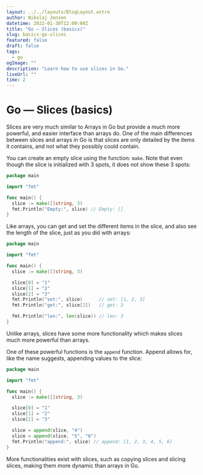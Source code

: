 ```yaml
---
layout: ../../layouts/BlogLayout.astro
author: Nikolaj Jensen
datetime: 2022-01-30T12:00:00Z
title: "Go — Slices (basics)"
slug: basics-go-slices
featured: false
draft: false
tags:
  - go
ogImage: ""
description: "Learn how to use slices in Go."
liveUrl: ""
time: 2
---
```


# Go — Slices (basics)

Slices are very much similar to Arrays in Go but provide a much more powerful, and easier interface than arrays do. One of the main differences between slices and arrays in Go is that slices are only detailed by the items it contains, and not what they possibly could contain.

You can create an empty slice using the function: `make`. Note that even though the slice is initialized with 3 spots, it does not show these 3 spots:

```go
package main

import "fmt"

func main() {
  slice := make([]string, 3)
  fmt.Println("Empty:", slice) // Empty: []
}
```

Like arrays, you can get and set the different items in the slice, and also see the length of the slice, just as you did with arrays:

```go
package main

import "fmt"

func main() {
  slice := make([]string, 3)

  slice[0] = "1"
  slice[1] = "2"
  slice[2] = "3"
  fmt.Println("set:", slice)      // set: [1, 2, 3]
  fmt.Println("get:", slice[2])   // get: 3

  fmt.Println("len:", len(slice)) // len: 3
}
```

Unlike arrays, slices have some more functionality which makes slices much more powerful than arrays.

One of these powerful functions is the `append` function. Append allows for, like the name suggests, appending values to the slice:

```go
package main

import "fmt"

func main() {
  slice := make([]string, 3)

  slice[0] = "1"
  slice[1] = "2"
  slice[2] = "3"

  slice = append(slice, "4")
  slice = append(slice, "5", "6")
  fmt.Println("append:", slice) // append: [1, 2, 3, 4, 5, 6]
}
```

More functionalities exist with slices, such as copying slices and slicing slices, making them more dynamic than arrays in Go.
